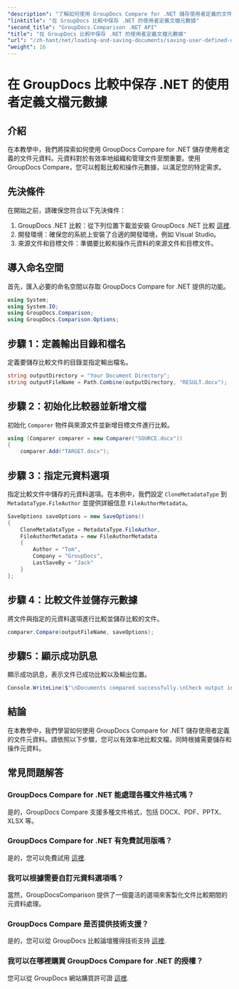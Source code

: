 ```yaml
---
"description": "了解如何使用 GroupDocs Compare for .NET 儲存使用者定義的文件元資料。透過逐步說明輕鬆比較和操作元資料。"
"linktitle": "在 GroupDocs 比較中保存 .NET 的使用者定義文檔元數據"
"second_title": "GroupDocs.Comparison .NET API"
"title": "在 GroupDocs 比較中保存 .NET 的使用者定義文檔元數據"
"url": "/zh-hant/net/loading-and-saving-documents/saving-user-defined-document-metadata/"
"weight": 16
---
```


# 在 GroupDocs 比較中保存 .NET 的使用者定義文檔元數據

## 介紹
在本教學中，我們將探索如何使用 GroupDocs Compare for .NET 儲存使用者定義的文件元資料。元資料對於有效率地組織和管理文件至關重要。使用 GroupDocs Compare，您可以輕鬆比較和操作元數據，以滿足您的特定需求。
## 先決條件
在開始之前，請確保您符合以下先決條件：
1. GroupDocs .NET 比較：從下列位置下載並安裝 GroupDocs .NET 比較 [這裡](https://releases。groupdocs.com/comparison/net/).
2. 開發環境：確保您的系統上安裝了合適的開發環境，例如 Visual Studio。
3. 來源文件和目標文件：準備要比較和操作元資料的來源文件和目標文件。

## 導入命名空間
首先，匯入必要的命名空間以存取 GroupDocs Compare for .NET 提供的功能。
```csharp
using System;
using System.IO;
using GroupDocs.Comparison;
using GroupDocs.Comparison.Options;
```
## 步驟 1：定義輸出目錄和檔名
定義要儲存比較文件的目錄並指定輸出檔名。
```csharp
string outputDirectory = "Your Document Directory";
string outputFileName = Path.Combine(outputDirectory, "RESULT.docx");
```
## 步驟 2：初始化比較器並新增文檔
初始化 `Comparer` 物件與來源文件並新增目標文件進行比較。
```csharp
using (Comparer comparer = new Comparer("SOURCE.docx"))
{
    comparer.Add("TARGET.docx");
```
## 步驟 3：指定元資料選項
指定比較文件中儲存的元資料選項。在本例中，我們設定 `CloneMetadataType` 到 `MetadataType.FileAuthor` 並提供詳細信息 `FileAuthorMetadata`。
```csharp
SaveOptions saveOptions = new SaveOptions()
{
    CloneMetadataType = MetadataType.FileAuthor,
    FileAuthorMetadata = new FileAuthorMetadata
    {
        Author = "Tom",
        Company = "GroupDocs",
        LastSaveBy = "Jack"
    }
};
```
## 步驟 4：比較文件並儲存元數據
將文件與指定的元資料選項進行比較並儲存比較的文件。
```csharp
comparer.Compare(outputFileName, saveOptions);
```
## 步驟5：顯示成功訊息
顯示成功訊息，表示文件已成功比較以及輸出位置。
```csharp
Console.WriteLine($"\nDocuments compared successfully.\nCheck output in {outputDirectory}.");
```

## 結論
在本教學中，我們學習如何使用 GroupDocs Compare for .NET 儲存使用者定義的文件元資料。請依照以下步驟，您可以有效率地比較文檔，同時根據需要儲存和操作元資料。
## 常見問題解答
### GroupDocs Compare for .NET 能處理各種文件格式嗎？
是的，GroupDocs Compare 支援多種文件格式，包括 DOCX、PDF、PPTX、XLSX 等。
### GroupDocs Compare for .NET 有免費試用版嗎？
是的，您可以免費試用 [這裡](https://releases。groupdocs.com/).
### 我可以根據需要自訂元資料選項嗎？
當然，GroupDocsComparison 提供了一個靈活的選項來客製化文件比較期間的元資料處理。
### GroupDocs Compare 是否提供技術支援？
是的，您可以從 GroupDocs 比較論壇獲得技術支持 [這裡](https://forum。groupdocs.com/c/comparison/12).
### 我可以在哪裡購買 GroupDocs Compare for .NET 的授權？
您可以從 GroupDocs 網站購買許可證 [這裡](https://purchase。groupdocs.com/buy).